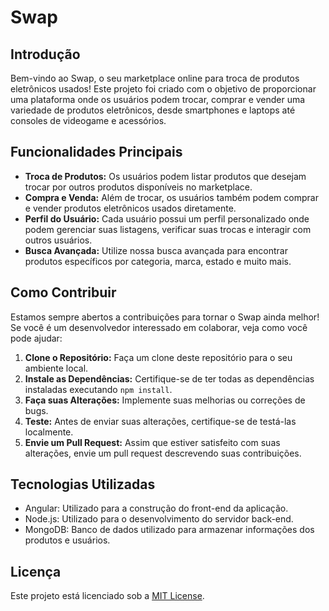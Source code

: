 # Swap

## Introdução

Bem-vindo ao Swap, o seu marketplace online para troca de produtos eletrônicos usados! Este projeto foi criado com o objetivo de proporcionar uma plataforma onde os usuários podem trocar, comprar e vender uma variedade de produtos eletrônicos, desde smartphones e laptops até consoles de videogame e acessórios.

## Funcionalidades Principais

- **Troca de Produtos:** Os usuários podem listar produtos que desejam trocar por outros produtos disponíveis no marketplace.
- **Compra e Venda:** Além de trocar, os usuários também podem comprar e vender produtos eletrônicos usados diretamente.
- **Perfil do Usuário:** Cada usuário possui um perfil personalizado onde podem gerenciar suas listagens, verificar suas trocas e interagir com outros usuários.
- **Busca Avançada:** Utilize nossa busca avançada para encontrar produtos específicos por categoria, marca, estado e muito mais.

## Como Contribuir

Estamos sempre abertos a contribuições para tornar o Swap ainda melhor! Se você é um desenvolvedor interessado em colaborar, veja como você pode ajudar:

1. **Clone o Repositório:** Faça um clone deste repositório para o seu ambiente local.
2. **Instale as Dependências:** Certifique-se de ter todas as dependências instaladas executando `npm install`.
3. **Faça suas Alterações:** Implemente suas melhorias ou correções de bugs.
4. **Teste:** Antes de enviar suas alterações, certifique-se de testá-las localmente.
5. **Envie um Pull Request:** Assim que estiver satisfeito com suas alterações, envie um pull request descrevendo suas contribuições.

## Tecnologias Utilizadas

- Angular: Utilizado para a construção do front-end da aplicação.
- Node.js: Utilizado para o desenvolvimento do servidor back-end.
- MongoDB: Banco de dados utilizado para armazenar informações dos produtos e usuários.

## Licença

Este projeto está licenciado sob a [MIT License](LICENSE).
